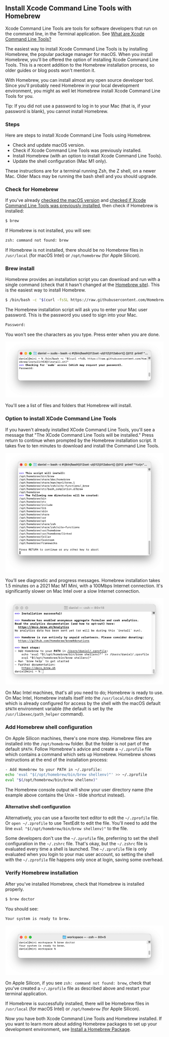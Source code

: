## Install Xcode Command Line Tools with Homebrew

Xcode Command Line Tools are tools for software developers that run on the command line, in the Terminal application. See [What are Xcode Command Line Tools?](/commandlinetools/index.html)

The easiest way to install Xcode Command Line Tools is by installing Homebrew, the popular package manager for macOS. When you install Homebrew, you'll be offered the option of installing Xcode Command Line Tools. This is a recent addition to the Homebrew installation process, so older guides or blog posts won't mention it.

With Homebrew, you can install almost any open source developer tool. Since you'll probably need Homebrew in your local development environment, you might as well let Homebrew install Xcode Command Line Tools for you.

Tip: If you did not use a password to log in to your Mac (that is, if your password is blank), you cannot install Homebrew.

### Steps

Here are steps to install Xcode Command Line Tools using Homebrew.
- Check and update macOS version.
- Check if Xcode Command Line Tools was previously installed.
- Install Homebrew (with an option to install Xcode Command Line Tools).
- Update the shell configuration (Mac M1 only).

These instructions are for a terminal running Zsh, the Z shell, on a newer Mac. Older Macs may be running the bash shell and you should upgrade.

### Check for Homebrew


If you've already [checked the macOS version](/commandlinetools/1.html) and [checked if Xcode Command Line Tools was previously installed](/commandlinetools/2.html), then check if Homebrew is installed:

```bash
$ brew
```

If Homebrew is not installed, you will see:

```bash
zsh: command not found: brew
```

If Homebrew is not installed, there should be no Homebrew files in  `/usr/local` (for macOS Intel) or `/opt/homebrew` (for Apple Silicon).

### Brew install

Homebrew provides an installation script you can download and run with a single command (check that it hasn't changed at the [Homebrew site](https://brew.sh/)). This is the easiest way to install Homebrew.

```bash
$ /bin/bash -c "$(curl -fsSL https://raw.githubusercontent.com/Homebrew/install/HEAD/install.sh)"
```

The Homebrew installation script will ask you to enter your Mac user password. This is the password you used to sign into your Mac.

```bash
Password:
```

You won't see the characters as you type. Press enter when you are done.

![](/assets/images/ruby/homebrew-enter-password.png)

You'll see a list of files and folders that Homebrew will install.

### Option to install XCode Command Line Tools

If you haven't already installed XCode Command Line Tools, you'll see a message that "The XCode Command Line Tools will be installed." Press return to continue when prompted by the Homebrew installation script. It takes five to ten minutes to download and install the Command Line Tools.

![](/assets/images/ruby/install-homebrew.png)

You’ll see diagnostic and progress messages. Homebrew installation takes 1.5 minutes on a 2021 Mac M1 Mini, with a 100Mbps Internet connection. It's significantly slower on Mac Intel over a slow Internet connection.

![](/assets/images/ruby/homebrew-complete.png)

On Mac Intel machines, that's all you need to do; Homebrew is ready to use. On Mac Intel, Homebrew installs itself into the `/usr/local/bin` directory, which is already configured for access by the shell with the macOS default `$PATH` environment variable (the default is set by the `/usr/libexec/path_helper` command).

### Add Homebrew shell configuration

On Apple Silicon machines, there's one more step. Homebrew files are installed into the `/opt/homebrew` folder. But the folder is not part of the default `$PATH`. Follow Homebrew's advice and create a `~/.zprofile` file which contains a command which sets up Homebrew. Homebrew shows instructions at the end of the installation process:

```bash
- Add Homebrew to your PATH in ~/.zprofile:
echo 'eval "$(/opt/homebrew/bin/brew shellenv)"' >> ~/.zprofile
eval "$(/opt/homebrew/bin/brew shellenv)"
```

The Homebrew console output will show your user directory name (the example above contains the Unix `~` tilde shortcut instead).

#### Alternative shell configuration

Alternatively, you can use a favorite text editor to edit the `~/.zprofile` file. Or `open ~/.zprofile` to use TextEdit to edit the file. You'll need to add the line `eval "$(/opt/homebrew/bin/brew shellenv)"` to the file.

Some developers don't use the `~/.zprofile` file, preferring to set the shell configuration in the `~/.zshrc` file. That's okay, but the  `~/.zshrc` file is evaluated every time a shell is launched. The `~/.zprofile` file is only evaluated when you login to your mac user account, so setting the shell with the `~/.zprofile` file happens only once at login, saving some overhead.

### Verify Homebrew installation

After you've installed Homebrew, check that Homebrew is installed properly.

```bash
$ brew doctor
```

You should see:

```bash
Your system is ready to brew.
```

![](/assets/images/ruby/brew-doctor.png)

On Apple Silicon, if you see `zsh: command not found: brew`, check that you've created a `~/.zprofile` file as described above and restart your terminal application.

If Homebrew is successfully installed, there will be Homebrew files in  `/usr/local` (for macOS Intel) or `/opt/homebrew` (for Apple Silicon).

Now you have both Xcode Command Line Tools and Homebrew installed. If you want to learn more about adding Homebrew packages to set up your development environment, see [Install a Homebrew Package](/homebrew/6.html).

